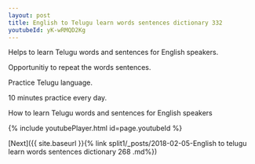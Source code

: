 ```yaml
---
layout: post
title: English to Telugu learn words sentences dictionary 332 
youtubeId: yK-wRMQD2Kg
---
```

 
 
Helps to learn Telugu words and sentences for English speakers.

Opportunitiy to repeat the words sentences. 

Practice Telugu language. 
 
10 minutes practice every day. 
 
How to learn Telugu words and sentences for English speakers 
 
{% include youtubePlayer.html id=page.youtubeId %}
 
 
[Next]({{ site.baseurl }}{% link  split1/_posts/2018-02-05-English to telugu learn words sentences dictionary 268 .md%})
 
